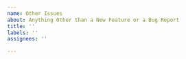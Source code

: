 ```yaml
---
name: Other Issues
about: Anything Other than a New Feature or a Bug Report
title: ''
labels: ''
assignees: ''

---
```




